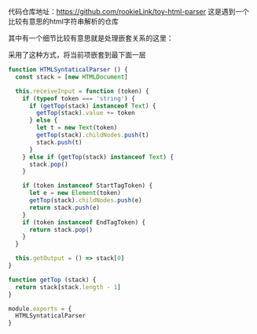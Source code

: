 代码仓库地址：https://github.com/rookieLink/toy-html-parser
这是遇到一个比较有意思的html字符串解析的仓库

其中有一个细节比较有意思就是处理嵌套关系的这里：

采用了这种方式，将当前项嵌套到最下面一层

```javascript
function HTMLSyntaticalParser () {
  const stack = [new HTMLDocument]

  this.receiveInput = function (token) {
    if (typeof token === 'string') {
      if (getTop(stack) instanceof Text) {
        getTop(stack).value += token
      } else {
        let t = new Text(token)
        getTop(stack).childNodes.push(t)
        stack.push(t)
      }
    } else if (getTop(stack) instanceof Text) {
      stack.pop()
    }

    if (token instanceof StartTagToken) {
      let e = new Element(token)
      getTop(stack).childNodes.push(e)
      return stack.push(e)
    }
    if (token instanceof EndTagToken) {
      return stack.pop()
    }
  }

  this.getOutput = () => stack[0]
}

function getTop (stack) {
  return stack[stack.length - 1]
}

module.exports = {
  HTMLSyntaticalParser
}
```
